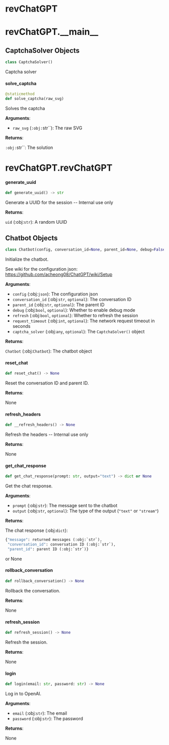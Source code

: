 <a id="revChatGPT"></a>

# revChatGPT

<a id="revChatGPT.__main__"></a>

# revChatGPT.\_\_main\_\_

<a id="revChatGPT.__main__.CaptchaSolver"></a>

## CaptchaSolver Objects

```python
class CaptchaSolver()
```

Captcha solver

<a id="revChatGPT.__main__.CaptchaSolver.solve_captcha"></a>

#### solve\_captcha

```python
@staticmethod
def solve_captcha(raw_svg)
```

Solves the captcha

**Arguments**:

- `raw_svg` (`:obj:`str``): The raw SVG

**Returns**:

`:obj:`str``: The solution

<a id="revChatGPT.revChatGPT"></a>

# revChatGPT.revChatGPT

<a id="revChatGPT.revChatGPT.generate_uuid"></a>

#### generate\_uuid

```python
def generate_uuid() -> str
```

Generate a UUID for the session -- Internal use only

**Returns**:

`uid` (:obj:`str`): A random UUID

<a id="revChatGPT.revChatGPT.Chatbot"></a>

## Chatbot Objects

```python
class Chatbot(config, conversation_id=None, parent_id=None, debug=False, refresh=True, request_timeout=100, captcha_solver=None)
```

Initialize the chatbot.

See wiki for the configuration json:
https://github.com/acheong08/ChatGPT/wiki/Setup

**Arguments**:

- `config` (:obj:`json`): The configuration json
- `conversation_id` (:obj:`str`, `optional`): The conversation ID
- `parent_id` (:obj:`str`, `optional`): The parent ID
- `debug` (:obj:`bool`, `optional`): Whether to enable debug mode
- `refresh` (:obj:`bool`, `optional`): Whether to refresh the session
- `request_timeout` (:obj:`int`, `optional`): The network request timeout in seconds
- `captcha_solver` (:obj:`any`, `optional`): The `CaptchaSolver()` object

**Returns**:

`Chatbot` (:obj:`Chatbot`): The chatbot object

<a id="revChatGPT.revChatGPT.Chatbot.reset_chat"></a>

#### reset\_chat

```python
def reset_chat() -> None
```

Reset the conversation ID and parent ID.

**Returns**:

None

<a id="revChatGPT.revChatGPT.Chatbot.__refresh_headers"></a>

#### refresh\_headers

```python
def __refresh_headers() -> None
```

Refresh the headers -- Internal use only

**Returns**:

None

<a id="revChatGPT.revChatGPT.Chatbot.get_chat_response"></a>

#### get\_chat\_response

```python
def get_chat_response(prompt: str, output="text") -> dict or None
```

Get the chat response.

**Arguments**:

- `prompt` (:obj:`str`): The message sent to the chatbot
- `output` (:obj:`str`, `optional`): The type of the output (`"text"` or `"stream"`)

**Returns**:

The chat response (:obj:`dict`):

```python
{"message": returned messages (:obj:`str`), 
 "conversation_id": conversation ID (:obj:`str`),
 "parent_id": parent ID (:obj:`str`)}
``` 

or None

<a id="revChatGPT.revChatGPT.Chatbot.rollback_conversation"></a>

#### rollback\_conversation

```python
def rollback_conversation() -> None
```

Rollback the conversation.

**Returns**:

None

<a id="revChatGPT.revChatGPT.Chatbot.refresh_session"></a>

#### refresh\_session

```python
def refresh_session() -> None
```

Refresh the session.

**Returns**:

None

<a id="revChatGPT.revChatGPT.Chatbot.login"></a>

#### login

```python
def login(email: str, password: str) -> None
```

Log in to OpenAI.

**Arguments**:

- `email` (:obj:`str`): The email
- `password` (:obj:`str`): The password

**Returns**:

None


